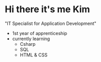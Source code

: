 # Hi there it's me Kim

"IT Specialist for Application Development"

- 1st year of apprenticeship
- currently learning
  - Csharp
  - SQL
  - HTML & CSS
